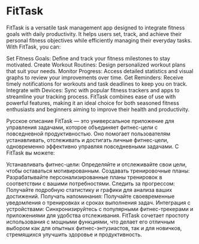 # FitTask
FitTask is a versatile task management app designed to integrate fitness goals with daily productivity. It helps users set, track, and achieve their personal fitness objectives while efficiently managing their everyday tasks. With FitTask, you can:

Set Fitness Goals: Define and track your fitness milestones to stay motivated.
Create Workout Routines: Design personalized workout plans that suit your needs.
Monitor Progress: Access detailed statistics and visual graphs to review your improvements over time.
Get Reminders: Receive timely notifications for workouts and task deadlines to keep you on track.
Integrate with Devices: Sync with popular fitness trackers and apps to streamline your tracking process.
FitTask combines ease of use with powerful features, making it an ideal choice for both seasoned fitness enthusiasts and beginners aiming to improve their health and productivity.

Русское описание
FitTask — это универсальное приложение для управления задачами, которое объединяет фитнес-цели с повседневной продуктивностью. Оно помогает пользователям устанавливать, отслеживать и достигать личные фитнес-цели, одновременно эффективно управляя повседневными задачами. С FitTask вы можете:

Устанавливать фитнес-цели: Определяйте и отслеживайте свои цели, чтобы оставаться мотивированным.
Создавать тренировочные планы: Разрабатывайте персонализированные планы тренировок в соответствии с вашими потребностями.
Следить за прогрессом: Получайте подробную статистику и графики для анализа ваших достижений.
Получать напоминания: Получайте своевременные уведомления о тренировках и сроках выполнения задач.
Интеграция с устройствами: Синхронизируйтесь с популярными фитнес-трекерами и приложениями для удобства отслеживания.
FitTask сочетает простоту использования с мощными функциями, что делает его отличным выбором как для опытных фитнес-энтузиастов, так и для новичков, стремящихся улучшить здоровье и продуктивность.
